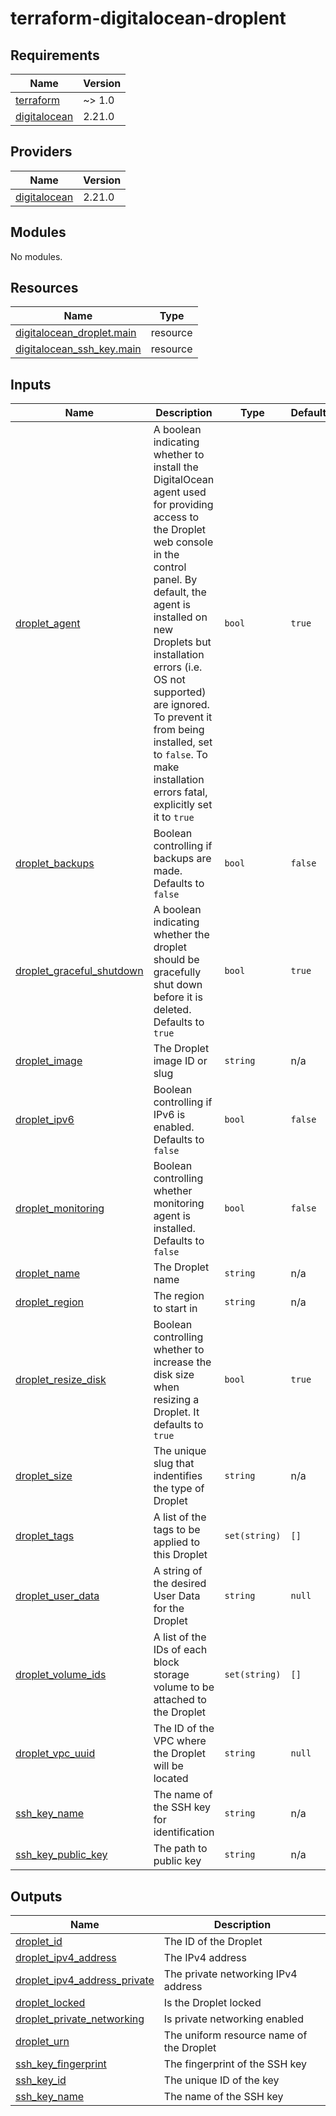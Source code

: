 # terraform-digitalocean-droplent

<!-- BEGINNING OF PRE-COMMIT-TERRAFORM DOCS HOOK -->
## Requirements

| Name | Version |
|------|---------|
| <a name="requirement_terraform"></a> [terraform](#requirement\_terraform) | ~> 1.0 |
| <a name="requirement_digitalocean"></a> [digitalocean](#requirement\_digitalocean) | 2.21.0 |

## Providers

| Name | Version |
|------|---------|
| <a name="provider_digitalocean"></a> [digitalocean](#provider\_digitalocean) | 2.21.0 |

## Modules

No modules.

## Resources

| Name | Type |
|------|------|
| [digitalocean_droplet.main](https://registry.terraform.io/providers/digitalocean/digitalocean/2.21.0/docs/resources/droplet) | resource |
| [digitalocean_ssh_key.main](https://registry.terraform.io/providers/digitalocean/digitalocean/2.21.0/docs/resources/ssh_key) | resource |

## Inputs

| Name | Description | Type | Default | Required |
|------|-------------|------|---------|:--------:|
| <a name="input_droplet_agent"></a> [droplet\_agent](#input\_droplet\_agent) | A boolean indicating whether to install the DigitalOcean agent used for providing access to the Droplet web console in the control panel. By default, the agent is installed on new Droplets but installation errors (i.e. OS not supported) are ignored. To prevent it from being installed, set to `false`. To make installation errors fatal, explicitly set it to `true` | `bool` | `true` | no |
| <a name="input_droplet_backups"></a> [droplet\_backups](#input\_droplet\_backups) | Boolean controlling if backups are made. Defaults to `false` | `bool` | `false` | no |
| <a name="input_droplet_graceful_shutdown"></a> [droplet\_graceful\_shutdown](#input\_droplet\_graceful\_shutdown) | A boolean indicating whether the droplet should be gracefully shut down before it is deleted. Defaults to `true` | `bool` | `true` | no |
| <a name="input_droplet_image"></a> [droplet\_image](#input\_droplet\_image) | The Droplet image ID or slug | `string` | n/a | yes |
| <a name="input_droplet_ipv6"></a> [droplet\_ipv6](#input\_droplet\_ipv6) | Boolean controlling if IPv6 is enabled. Defaults to `false` | `bool` | `false` | no |
| <a name="input_droplet_monitoring"></a> [droplet\_monitoring](#input\_droplet\_monitoring) | Boolean controlling whether monitoring agent is installed. Defaults to `false` | `bool` | `false` | no |
| <a name="input_droplet_name"></a> [droplet\_name](#input\_droplet\_name) | The Droplet name | `string` | n/a | yes |
| <a name="input_droplet_region"></a> [droplet\_region](#input\_droplet\_region) | The region to start in | `string` | n/a | yes |
| <a name="input_droplet_resize_disk"></a> [droplet\_resize\_disk](#input\_droplet\_resize\_disk) | Boolean controlling whether to increase the disk size when resizing a Droplet. It defaults to `true` | `bool` | `true` | no |
| <a name="input_droplet_size"></a> [droplet\_size](#input\_droplet\_size) | The unique slug that indentifies the type of Droplet | `string` | n/a | yes |
| <a name="input_droplet_tags"></a> [droplet\_tags](#input\_droplet\_tags) | A list of the tags to be applied to this Droplet | `set(string)` | `[]` | no |
| <a name="input_droplet_user_data"></a> [droplet\_user\_data](#input\_droplet\_user\_data) | A string of the desired User Data for the Droplet | `string` | `null` | no |
| <a name="input_droplet_volume_ids"></a> [droplet\_volume\_ids](#input\_droplet\_volume\_ids) | A list of the IDs of each block storage volume to be attached to the Droplet | `set(string)` | `[]` | no |
| <a name="input_droplet_vpc_uuid"></a> [droplet\_vpc\_uuid](#input\_droplet\_vpc\_uuid) | The ID of the VPC where the Droplet will be located | `string` | `null` | no |
| <a name="input_ssh_key_name"></a> [ssh\_key\_name](#input\_ssh\_key\_name) | The name of the SSH key for identification | `string` | n/a | yes |
| <a name="input_ssh_key_public_key"></a> [ssh\_key\_public\_key](#input\_ssh\_key\_public\_key) | The path to public key | `string` | n/a | yes |

## Outputs

| Name | Description |
|------|-------------|
| <a name="output_droplet_id"></a> [droplet\_id](#output\_droplet\_id) | The ID of the Droplet |
| <a name="output_droplet_ipv4_address"></a> [droplet\_ipv4\_address](#output\_droplet\_ipv4\_address) | The IPv4 address |
| <a name="output_droplet_ipv4_address_private"></a> [droplet\_ipv4\_address\_private](#output\_droplet\_ipv4\_address\_private) | The private networking IPv4 address |
| <a name="output_droplet_locked"></a> [droplet\_locked](#output\_droplet\_locked) | Is the Droplet locked |
| <a name="output_droplet_private_networking"></a> [droplet\_private\_networking](#output\_droplet\_private\_networking) | Is private networking enabled |
| <a name="output_droplet_urn"></a> [droplet\_urn](#output\_droplet\_urn) | The uniform resource name of the Droplet |
| <a name="output_ssh_key_fingerprint"></a> [ssh\_key\_fingerprint](#output\_ssh\_key\_fingerprint) | The fingerprint of the SSH key |
| <a name="output_ssh_key_id"></a> [ssh\_key\_id](#output\_ssh\_key\_id) | The unique ID of the key |
| <a name="output_ssh_key_name"></a> [ssh\_key\_name](#output\_ssh\_key\_name) | The name of the SSH key |
<!-- END OF PRE-COMMIT-TERRAFORM DOCS HOOK -->